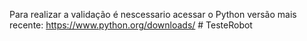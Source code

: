 Para realizar a validação é nescessario acessar o Python versão mais recente: https://www.python.org/downloads/
#   T e s t e R o b o t  
 
